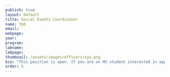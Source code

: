 ```yaml
---
publish: true
layout: default
title: Social Events Coordinator
name: tbd
email: 
webpage: 
year: 
program: 
labname:
labpage:
thumbnail: /assets/images/officers/xyz.png
bio: "This position is open. If you are an MS student interested in applying please reach out to us at gradwomensoc@gmail.com"
order: 5
---
```

